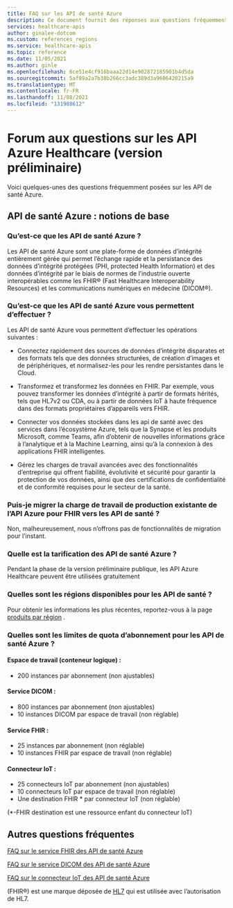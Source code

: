 ```yaml
---
title: FAQ sur les API de santé Azure
description: Ce document fournit des réponses aux questions fréquemment posées sur les API de santé Azure.
services: healthcare-apis
author: ginalee-dotcom
ms.custom: references_regions
ms.service: healthcare-apis
ms.topic: reference
ms.date: 11/05/2021
ms.author: ginle
ms.openlocfilehash: 6ce51e4cf916baaa22d14e902872185901b4d5da
ms.sourcegitcommit: 5af89a2a7b38b266cc3adc389d3a9606420215a9
ms.translationtype: MT
ms.contentlocale: fr-FR
ms.lasthandoff: 11/08/2021
ms.locfileid: "131988612"
---
```

# <a name="frequently-asked-questions-about-azure-healthcare-apis-preview"></a>Forum aux questions sur les API Azure Healthcare (version préliminaire)

Voici quelques-unes des questions fréquemment posées sur les API de santé Azure.

## <a name="azure-healthcare-apis-the-basics"></a>API de santé Azure : notions de base

### <a name="what-is-the-azure-healthcare-apis"></a>Qu’est-ce que les API de santé Azure ?
Les API de santé Azure sont une plate-forme de données d’intégrité entièrement gérée qui permet l’échange rapide et la persistance des données d’intégrité protégées (PHI, protected Health Information) et des données d’intégrité par le biais de normes de l’industrie ouverte interopérables comme les FHIR® (Fast Healthcare Interoperability Resources) et les communications numériques en médecine (DICOM®).

### <a name="what-do-the-azure-healthcare-apis-enable-you-to-do"></a>Qu’est-ce que les API de santé Azure vous permettent d’effectuer ?
Les API de santé Azure vous permettent d’effectuer les opérations suivantes : 

* Connectez rapidement des sources de données d’intégrité disparates et des formats tels que des données structurées, de création d’images et de périphériques, et normalisez-les pour les rendre persistantes dans le Cloud.

* Transformez et transformez les données en FHIR. Par exemple, vous pouvez transformer les données d’intégrité à partir de formats hérités, tels que HL7v2 ou CDA, ou à partir de données IoT à haute fréquence dans des formats propriétaires d’appareils vers FHIR.

* Connecter vos données stockées dans les api de santé avec des services dans l’écosystème Azure, tels que la Synapse et les produits Microsoft, comme Teams, afin d’obtenir de nouvelles informations grâce à l’analytique et à la Machine Learning, ainsi qu’à la connexion à des applications FHIR intelligentes.

* Gérez les charges de travail avancées avec des fonctionnalités d’entreprise qui offrent fiabilité, évolutivité et sécurité pour garantir la protection de vos données, ainsi que des certifications de confidentialité et de conformité requises pour le secteur de la santé.

### <a name="can-i-migrate-my-existing-production-workload-from-azure-api-for-fhir-to-healthcare-apis"></a>Puis-je migrer la charge de travail de production existante de l’API Azure pour FHIR vers les API de santé ?
Non, malheureusement, nous n’offrons pas de fonctionnalités de migration pour l’instant. 

### <a name="what-is-the-pricing-of-azure-healthcare-apis"></a>Quelle est la tarification des API de santé Azure ?
Pendant la phase de la version préliminaire publique, les API Azure Healthcare peuvent être utilisées gratuitement

### <a name="what-regions-are-healthcare-apis-available"></a>Quelles sont les régions disponibles pour les API de santé ?
Pour obtenir les informations les plus récentes, reportez-vous à la page [produits par région](https://azure.microsoft.com/global-infrastructure/services/?products=azure-api-for-fhir) . 
          
### <a name="what-are-the-subscription-quota-limits-for-the-azure-healthcare-apis"></a>Quelles sont les limites de quota d’abonnement pour les API de santé Azure ?

#### <a name="workspace-logical-container"></a>Espace de travail (conteneur logique) :
* 200 instances par abonnement (non ajustables)

#### <a name="dicom-service"></a>Service DICOM :
* 800 instances par abonnement (non ajustables)
* 10 instances DICOM par espace de travail (non réglable)

#### <a name="fhir-service"></a>Service FHIR :
* 25 instances par abonnement (non réglable)
* 10 instances FHIR par espace de travail (non réglable)

#### <a name="iot-connector"></a>Connecteur IoT :
* 25 connecteurs IoT par abonnement (non ajustables)
* 10 connecteurs IoT par espace de travail (non réglable)
* Une destination FHIR * par connecteur IoT (non réglable)

(*-FHIR destination est une ressource enfant du connecteur IoT)

## <a name="more-frequently-asked-questions"></a>Autres questions fréquentes
[FAQ sur le service FHIR des API de santé Azure](./fhir/fhir-faq.md)

[FAQ sur le service DICOM des API de santé Azure](./dicom/dicom-services-faqs.yml)

[FAQ sur le connecteur IoT des API de santé Azure](./iot/iot-connector-faqs.md)

(FHIR&#174;) est une marque déposée de [HL7](https://hl7.org/fhir/) qui est utilisée avec l’autorisation de HL7.
